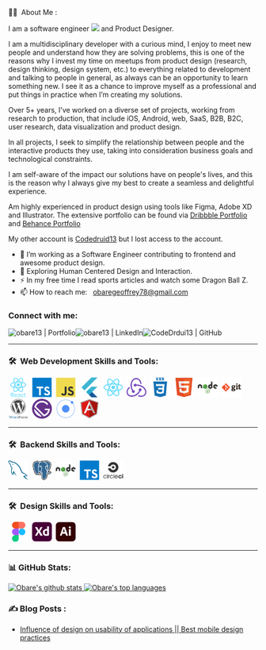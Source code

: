 :woman_technologist: &nbsp;About Me :
<br />


I am a software engineer <img src="https://media.giphy.com/media/WUlplcMpOCEmTGBtBW/giphy.gif" width="30"> and Product Designer.

I am a multidisciplinary developer with a curious mind, I enjoy to meet new people and understand how they are solving problems, this is one of the reasons why I invest my time on meetups from product design (research, design thinking, design system, etc.) to everything related to development and talking to people in general, as always can be an opportunity to learn something new. I see it as a chance to improve myself as a professional and put things in practice when I’m creating my solutions.

Over 5+ years, I’ve worked on a diverse set of projects, working from research to production, that include iOS, Android, web, SaaS, B2B, B2C, user research, data visualization and product design.

In all projects, I seek to simplify the relationship between people and the interactive products they use, taking into consideration business goals and technological constraints.

I am self-aware of the impact our solutions have on people's lives, and this is the reason why I always give my best to create a seamless and delightful experience.

Am highly experienced in product design using tools like Figma, Adobe XD and Illustrator. The extensive portfolio can be found via 
[Dribbble Portfolio](https://dribbble.com/Obare13) and [Behance Portfolio](https://behance.net/Obare13) 

My other account is [Codedruid13](https://github.com/codedruid13) but I lost access to the account.

- 🔭 I’m working as a Software Engineer contributing to frontend and awesome product design.
- 🌱 Exploring Human Centered Design and Interaction.
- ⚡ In my free time I read sports articles and watch some Dragon Ball Z.
- 📫 How to reach me: &nbsp; obaregeoffrey78@gmail.com

### Connect with me:
[<img align="left" alt="obare13 | Portfolio" src="https://img.shields.io/badge/helpdesk-%23FFD000.svg?&style=for-the-badge&logo=helpdesk&logoColor=blackA" />][website] 
[<img align="left" alt="obare13 | LinkedIn" src="https://img.shields.io/badge/linkedin-%230A66C2.svg?&style=for-the-badge&logo=linkedin&logoColor=white" />][linkedin] 
[<img align="left" alt="CodeDrdui13 | GitHub" src="https://img.shields.io/badge/github-%23181717.svg?&style=for-the-badge&logo=github&logoColor=white" />][github]

<br />

---

### 🛠 &nbsp;Web Development Skills and Tools:

<p>
<img src="https://github.com/devicons/devicon/blob/master/icons/react/react-original-wordmark.svg" title="React" alt="React" width="40" height="40"/>&nbsp;
<img src="https://github.com/devicons/devicon/blob/master/icons/typescript/typescript-original.svg" title="Typescript" alt="Typescript" width="40" height="40"/>&nbsp;
<img src="https://github.com/devicons/devicon/blob/master/icons/javascript/javascript-original.svg" title="Javascript" alt="Javascript" width="40" height="40"/>&nbsp;
<img src="https://github.com/devicons/devicon/blob/master/icons/flutter/flutter-original.svg" title="Flutter" alt="Flutter" width="40" height="40"/>&nbsp;
<img src="https://github.com/devicons/devicon/blob/master/icons/react/react-original.svg" title="React Native" alt="React Native" width="40" height="40"/>&nbsp;
<img src="https://github.com/devicons/devicon/blob/master/icons/redux/redux-original.svg" title="Redux" alt="Redux " width="40" height="40"/>&nbsp;
<img src="https://github.com/devicons/devicon/blob/master/icons/css3/css3-plain-wordmark.svg"  title="CSS3" alt="CSS" width="40" height="40"/>&nbsp;
<img src="https://github.com/devicons/devicon/blob/master/icons/html5/html5-original.svg" title="HTML5" alt="HTML" width="40" height="40"/>&nbsp;   
<img src="https://github.com/devicons/devicon/blob/master/icons/nodejs/nodejs-original-wordmark.svg" title="NodeJS" alt="NodeJS" width="40" height="40"/>&nbsp;  
<img src="https://github.com/devicons/devicon/blob/master/icons/git/git-original-wordmark.svg" title="Git" alt="Git" width="40" height="40"/>&nbsp;
<img src="https://github.com/devicons/devicon/blob/master/icons/wordpress/wordpress-original.svg" title="Wordrpress" alt="Wordpress" width="40" height="40"/>&nbsp;
<img src="https://github.com/devicons/devicon/blob/master/icons/gatsby/gatsby-original.svg" title="Gatsby" alt="Gatsby" width="40" height="40"/>&nbsp;
<img src="https://github.com/devicons/devicon/blob/master/icons/ionic/ionic-original.svg" title="Ionic" alt="Ionic" width="40" height="40"/>&nbsp;
<img src="https://github.com/devicons/devicon/blob/master/icons/angularjs/angularjs-original.svg" title="Angularjs" alt="Angularjs" width="40" height="40"/>&nbsp;
</p>

---

### 🛠 &nbsp;Backend Skills and Tools:

<p>
<img src="https://github.com/devicons/devicon/blob/master/icons/mysql/mysql-original.svg" title="MySQL" alt="MySQL" width="40" height="40"/>&nbsp;
<img src="https://github.com/devicons/devicon/blob/master/icons/postgresql/postgresql-original.svg" title="postgreSQL" alt="postgreSQL" width="40" height="40"/>&nbsp;
<img src="https://github.com/devicons/devicon/blob/master/icons/nodejs/nodejs-original-wordmark.svg" title="NodeJS" alt="NodeJS" width="40" height="40"/>&nbsp;
<img src="https://github.com/devicons/devicon/blob/master/icons/typescript/typescript-original.svg" title="Typescript" alt="Typescript" width="40" height="40"/>&nbsp;
<img src="https://github.com/devicons/devicon/blob/master/icons/circleci/circleci-plain-wordmark.svg" title="Circle CI" alt="Circle CI" width="40" height="40"/>&nbsp;
</p>

---

### 🛠 &nbsp;Design Skills and Tools:

<p>
<img src="https://github.com/devicons/devicon/blob/master/icons/figma/figma-original.svg" title="Figma" alt="Figma" width="40" height="40"/>&nbsp;
<img src="https://github.com/devicons/devicon/blob/master/icons/xd/xd-plain.svg" title="Adobe XD" alt="Adobe XD" width="40" height="40"/>&nbsp;
<img src="https://github.com/devicons/devicon/blob/master/icons/illustrator/illustrator-plain.svg" title="Adobe Illustrator" alt="Adobe Illustrator" width="40" height="40"/>&nbsp;

</p>

---

 
### 📊 GitHub Stats:
<a href="https://www.linkedin.com/in/obare13">
  <img height="180rem" src="https://github-readme-stats.vercel.app/api?username=codedruid13&show_icons=true&theme=react&count_private=true" alt="Obare's github stats" />
  <img height="180rem" src="https://github-readme-stats.vercel.app/api/top-langs/?username=codedruid13&layout=compact&theme=react&count_private=true" alt="Obare's top languages" />
</a>


### ✍️ Blog Posts : 
- [Influence of design on usability of applications || Best mobile design practices](https://blog.madavi.co/influence-of-design-on-usability-of-applications/)

 
[website]: https://obare.netlify.com
[linkedin]: https://linkedin.com/in/obare13 
[github]: https://github.com/codedruid13 


